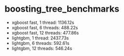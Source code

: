 # boosting_tree_benchmarks

* xgboost fast, 1 thread: 1136.12s
* xgboost fast, 6 threads: 488.22s
* xgboost fast, 12 threads: 477.86s
* lightgbm, 1 thread: 2437.73s
* lightgbm, 6 threads: 592.61s
* lightgbm, 12 threads: 546.24s
